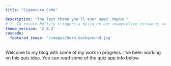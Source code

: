 ```yaml
---
title: "Siganture Code"

description: "The last theme you'll ever need. Maybe."
# 1. To ensure Netlify triggers a build on our exampleSite instance, we need to change a file in the exampleSite directory.
theme_version: '2.8.2'
cascade:
  featured_image: '/images/hero_background.jpg'
---
```

Welcome to my blog with some of my work in progress. I've been working on this quiz idea. You can read some of the quiz app info below.